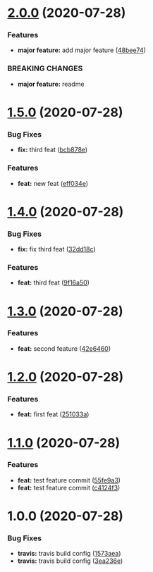 # [2.0.0](https://github.com/lucasaarcoverde/setup-semantic-release/compare/v1.5.0...v2.0.0) (2020-07-28)


### Features

* **major feature:** add major feature ([48bee74](https://github.com/lucasaarcoverde/setup-semantic-release/commit/48bee74e6b883c0a061024894784ff79d0d97f02))


### BREAKING CHANGES

* **major feature:** readme

# [1.5.0](https://github.com/lucasaarcoverde/setup-semantic-release/compare/v1.4.0...v1.5.0) (2020-07-28)


### Bug Fixes

* **fix:** third feat ([bcb878e](https://github.com/lucasaarcoverde/setup-semantic-release/commit/bcb878ec818effcee6198e3da2836183f2c211ee))


### Features

* **feat:** new feat ([eff034e](https://github.com/lucasaarcoverde/setup-semantic-release/commit/eff034ec0eba37e986dcdaafc8fb97fe4107730c))

# [1.4.0](https://github.com/lucasaarcoverde/setup-semantic-release/compare/v1.3.0...v1.4.0) (2020-07-28)


### Bug Fixes

* **fix:** fix third feat ([32dd18c](https://github.com/lucasaarcoverde/setup-semantic-release/commit/32dd18c9e97c68d6fcdc97e95a53c75f2c9967b2))


### Features

* **feat:** third feat ([9f16a50](https://github.com/lucasaarcoverde/setup-semantic-release/commit/9f16a500fd1898822ce33a224fdb9d38ca2a73e9))

# [1.3.0](https://github.com/lucasaarcoverde/setup-semantic-release/compare/v1.2.0...v1.3.0) (2020-07-28)


### Features

* **feat:** second feature ([42e6460](https://github.com/lucasaarcoverde/setup-semantic-release/commit/42e64600731560f3e54f7eccb2f9229deb91ab9b))

# [1.2.0](https://github.com/lucasaarcoverde/setup-semantic-release/compare/v1.1.0...v1.2.0) (2020-07-28)


### Features

* **feat:** first feat ([251033a](https://github.com/lucasaarcoverde/setup-semantic-release/commit/251033a3ff157a9a82964c2208ea7448cefec46c))

# [1.1.0](https://github.com/lucasaarcoverde/setup-semantic-release/compare/v1.0.0...v1.1.0) (2020-07-28)


### Features

* **feat:** test feature commit ([55fe9a3](https://github.com/lucasaarcoverde/setup-semantic-release/commit/55fe9a3244aac4058837159023921128f05d25d0))
* **feat:** test feature commit ([c4124f3](https://github.com/lucasaarcoverde/setup-semantic-release/commit/c4124f35d40ff8d92a15fcb0c9c44732d7a6a7fc))

# 1.0.0 (2020-07-28)


### Bug Fixes

* **travis:** travis build config ([1573aea](https://github.com/lucasaarcoverde/setup-semantic-release/commit/1573aeafa346ab54e8a95b815c3bcba925ae2a36))
* **travis:** travis build config ([3ea236e](https://github.com/lucasaarcoverde/setup-semantic-release/commit/3ea236ed3ccaf78220052c13017d5106c6cbb613))
